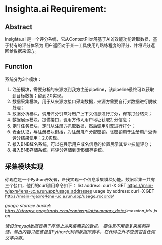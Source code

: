 # Insighta.ai Requirement:

## Abstract

Insighta.ai 是一个评分系统，它从ContextPilot等基于AI的效能功能读取数据，基于特有的评分体系为
用户返回对于某一工具使用的熟练程度的评分，并将评分返回给数据来源方。

## Function
系统分为3个模块：
1. 注册模块，需要分析的来源方到我方注册pipeline，该pipeline最终可以获取到目标数据；留到2.0实现。
2. 数据采集模块，用于从来源方接口采集数据，来源方需要自行对数据进行脱敏处理；
3. 数据分析模块，调用评分引擎对用户上下文信息进行打分，保存打分结果；
4. 数据展示模块，提供接口，调用方传入用户地址获取打分信息；
5. 定时任务模块，定时从注册方抓取数据，然后调用引擎进行打分；
6. 安全认证，与注册模块衔接，为注册用户分配密钥。该密钥用于注册用户查询评分结果使用；2.0实现。
7. 接入BNB域名系统，可以在展示用户域名信息的位置展示其专业技能评分；
8. 接入BNB存储系统，将评分存储到BNB储存系统。

## 采集模块实现
你现在是一个Python开发者，帮我实现一个信息采集模块功能。数据采集一共有三个接口，他们的curl调用命令如下：
list address: curl -X GET https://main-wjaxre4ena-uc.a.run.app/usage_addresses
usage by address: curl -X GET https://main-wjaxre4ena-uc.a.run.app/usage_records/<address>
google storage bucket: https://storage.googleapis.com/contextpilot/summary_data/<session_id>.json

请设计mysql数据表用于存储上述采集而来的数据。
要注意不用重复采集和存储，输出内容只应该包含Python代码和数据库脚本，在代码之外不应该包含任何文字内容。
